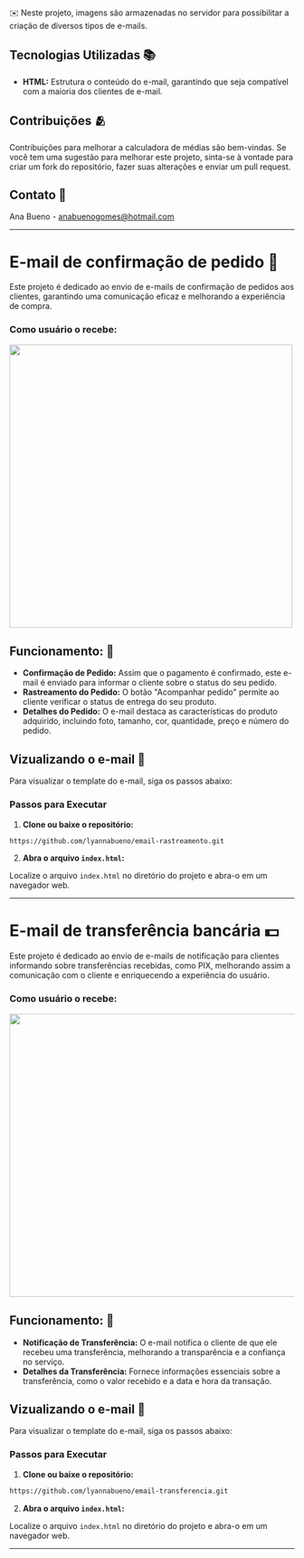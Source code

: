 ✉️ Neste projeto, imagens são armazenadas no servidor para possibilitar a criação de diversos tipos de e-mails.

## Tecnologias Utilizadas 📚
- **HTML:** Estrutura o conteúdo do e-mail, garantindo que seja compatível com a maioria dos clientes de e-mail.

## Contribuições 🫂

Contribuições para melhorar a calculadora de médias são bem-vindas. Se você tem uma sugestão para melhorar este projeto, sinta-se à vontade para criar um fork do repositório, fazer suas alterações e enviar um pull request.

## Contato 📩

Ana Bueno - anabuenogomes@hotmail.com

---

# E-mail de confirmação de pedido 👟
Este projeto é dedicado ao envio de e-mails de confirmação de pedidos aos clientes, garantindo uma comunicação eficaz e melhorando a experiência de compra. 

### Como usuário o recebe:
<img src="https://github.com/lyannabueno/servidor_estaticos/assets/130186281/3a87391a-3cb6-4728-8e51-4eececd5f356" width="500" height="500">

## Funcionamento: 🌟
- **Confirmação de Pedido:** Assim que o pagamento é confirmado, este e-mail é enviado para informar o cliente sobre o status do seu pedido.
- **Rastreamento do Pedido:** O botão "Acompanhar pedido" permite ao cliente verificar o status de entrega do seu produto.
- **Detalhes do Pedido:** O e-mail destaca as características do produto adquirido, incluindo foto, tamanho, cor, quantidade, preço e número do pedido.

## Vizualizando o e-mail 📩

Para visualizar o template do e-mail, siga os passos abaixo:

### Passos para Executar

1. **Clone ou baixe o repositório:**

```bash
https://github.com/lyannabueno/email-rastreamento.git
```

2. **Abra o arquivo `index.html`:**

Localize o arquivo `index.html` no diretório do projeto e abra-o em um navegador web.

---

# E-mail de transferência bancária 💵
Este projeto é dedicado ao envio de e-mails de notificação para clientes informando sobre transferências recebidas, como PIX, melhorando assim a comunicação com o cliente e enriquecendo a experiência do usuário.

### Como usuário o recebe:
<img src="https://github.com/lyannabueno/servidor_estaticos/assets/130186281/95b142d3-8e6d-4def-be81-6b8bc980f2b6" width="600" height="500">

## Funcionamento: 🌟
- **Notificação de Transferência:** O e-mail notifica o cliente de que ele recebeu uma transferência, melhorando a transparência e a confiança no serviço.
- **Detalhes da Transferência:** Fornece informações essenciais sobre a transferência, como o valor recebido e a data e hora da transação.

## Vizualizando o e-mail 📩

Para visualizar o template do e-mail, siga os passos abaixo:

### Passos para Executar

1. **Clone ou baixe o repositório:**

```bash
https://github.com/lyannabueno/email-transferencia.git
```

2. **Abra o arquivo `index.html`:**

Localize o arquivo `index.html` no diretório do projeto e abra-o em um navegador web.

---
